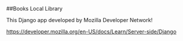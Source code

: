 ##Books Local Library

This Django app developed by Mozilla Developer Network!

https://developer.mozilla.org/en-US/docs/Learn/Server-side/Django

